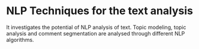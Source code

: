 # NLP Techniques for the text analysis
It investigates the potential of NLP analysis of text. Topic modeling, topic analysis and comment segmentation are analysed through different NLP algorithms.
